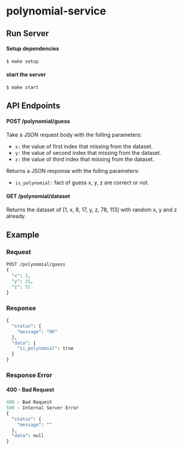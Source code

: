 # polynomial-service
## Run Server
#### Setup dependencies
```
$ make setup
```
#### start the server
```
$ make start
```
## API Endpoints
#### POST /polynomial/guess
Take a JSON request body with the folling parameters:
- `x:` the value of first index that missing from the dataset.
- `y:` the value of second index that missing from the dataset.
- `z:` the value of third index that missing from the dataset.

Returns a JSON response with the folling parameters:
- `is_polynomial:` fact of guess x, y, z are correct or not.

#### GET /polynomial/dataset
Returns the dataset of [1, x, 8, 17, y, z, 78, 113] with random x, y and z already.

## Example
### Request
```Perl
POST /polynomial/guess
{
  "x": 3,
  "y": 31,
  "z": 51
}
```
### Response
```Perl
{
  "status": {
    "message": "OK"
  },
  "data": {
    "is_polynomial": true
  }
}
```
### Response Error
#### 400 - Bad Request
```Perl
400 - Bad Request
500 - Internal Server Error
{
  "status": {
    "message": ""
  },
  "data": null
}
```
